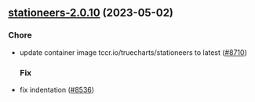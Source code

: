 

## [stationeers-2.0.10](https://github.com/truecharts/charts/compare/stationeers-2.0.9...stationeers-2.0.10) (2023-05-02)

### Chore

- update container image tccr.io/truecharts/stationeers to latest ([#8710](https://github.com/truecharts/charts/issues/8710))
  
  ### Fix

- fix indentation ([#8536](https://github.com/truecharts/charts/issues/8536))
  
  